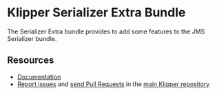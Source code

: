 Klipper Serializer Extra Bundle
===============================

The Serializer Extra bundle provides to add some features to the JMS Serializer bundle.

Resources
---------

- [Documentation](https://doc.klipper.dev/bundles/serializer-extra-bundle)
- [Report issues](https://github.com/klipperdev/klipper/issues)
  and [send Pull Requests](https://github.com/klipperdev/klipper/pulls)
  in the [main Klipper repository](https://github.com/klipperdev/klipper)
